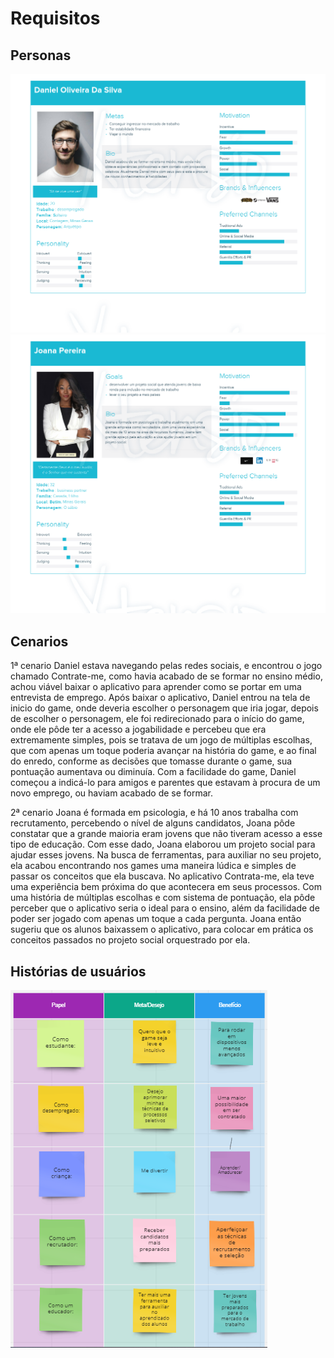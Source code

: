 # Requisitos

<h2>Personas</h2>
<img src="https://github.com/Contratame/Docs/blob/main/UntitledUserPersona.png">
<img src="https://github.com/Contratame/Docs/blob/main/UntitledUserPersona%20(1).png">

<h2>Cenarios</h2>
 
<p>1ª cenario
Daniel estava navegando pelas redes sociais, e encontrou o jogo chamado Contrate-me, como havia acabado de se formar no ensino médio, achou viável baixar o aplicativo para aprender como se portar em uma entrevista de emprego. 
Após baixar o aplicativo, Daniel entrou na tela de inicio do game, onde deveria escolher o personagem que iria jogar, depois de escolher o personagem, ele foi redirecionado para o início do game, onde ele pôde ter a acesso a jogabilidade e percebeu que era extremamente simples, pois se tratava de um jogo de múltiplas escolhas, que com apenas um toque poderia avançar na história do game, e ao final do enredo, conforme as decisões que tomasse durante o game, sua pontuação aumentava ou diminuía. Com a facilidade do game, Daniel começou a indicá-lo para amigos e parentes que estavam à procura de um novo emprego, ou haviam acabado de se formar.</p>

<p>2ª cenario
Joana é formada em psicologia, e há 10 anos trabalha com recrutamento, percebendo o nível de alguns candidatos, Joana pôde constatar que a grande maioria eram jovens que não tiveram acesso a esse tipo de educação. Com esse dado, Joana elaborou um projeto social para ajudar esses jovens. 
Na busca de ferramentas, para auxiliar no seu projeto, ela acabou encontrando nos games uma maneira lúdica e simples de passar os conceitos que ela buscava. No aplicativo Contrata-me, ela teve uma experiência bem próxima do que acontecera em seus processos. Com uma história de múltiplas escolhas e com sistema de pontuação, ela pôde perceber que o aplicativo seria o ideal para o ensino, além da facilidade de poder ser jogado com apenas um toque a cada pergunta. Joana então sugeriu que os alunos baixassem o aplicativo, para colocar em prática os conceitos passados no projeto social orquestrado por ela.</p> 
 
<h2>Histórias de usuários</h2>
<img src="https://github.com/Contratame/Docs/blob/main/historias.PNG">

